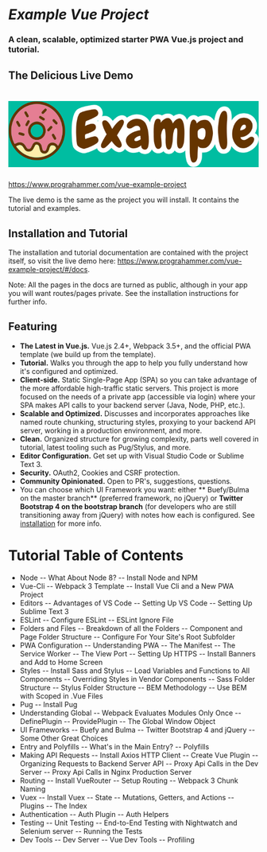 

# *Example Vue Project*
### A clean, scalable, optimized starter PWA Vue.js project and tutorial.

## The Delicious Live Demo

# ![Important](/src/assets/images/logo-readme.svg "Example Vue Project")

https://www.prograhammer.com/vue-example-project

The live demo is the same as the project you will install. It contains the tutorial and examples.

## Installation and Tutorial

The installation and tutorial documentation are contained with the project itself, so visit the live demo 
here: https://www.prograhammer.com/vue-example-project/#/docs.

Note: All the pages in the docs are turned as public, although in your app you will want routes/pages private. See the installation
 instructions for further info.

## Featuring

- **The Latest in Vue.js.** Vue.js 2.4+, Webpack 3.5+, and the official PWA template (we build up from the template).
- **Tutorial.** Walks you through the app to help you fully understand how it's configured and optimized.
- **Client-side.** Static Single-Page App (SPA) so you can take advantage of the more affordable high-traffic
static servers. This project is more focused on the needs  of a private app (accessible via login) where 
your SPA makes API calls to your backend server (Java, Node, PHP, etc.).  
- **Scalable and Optimized.** Discusses and incorporates approaches like named route chunking, 
structuring styles, proxying to your backend API server, working in a production environment, and more.
- **Clean.** Organized structure for growing complexity, parts well covered in tutorial, latest tooling such as Pug/Stylus, and more.
- **Editor Configuration.** Get set up with Visual Studio Code or Sublime Text 3. 
- **Security.** OAuth2, Cookies and CSRF protection.  
- **Community Opinionated.**  Open to PR's, suggestions, questions.
- You can choose which UI Framework you want: either 
** Buefy/Bulma on the master branch**
(preferred framework, no jQuery) or 
**Twitter Bootstrap 4 on the bootstrap branch**
(for developers who are still transitioning away from jQuery) with notes how each is configured. See 
[installation](http://www.prograhammer.com/vue-example-project/#/installation) for more info.

# Tutorial Table of Contents

- Node
  -- What About Node 8?
  -- Install Node and NPM
- Vue-Cli
  -- Webpack 3 Template
  -- Install Vue Cli and a New PWA Project
- Editors
  -- Advantages of VS Code
  -- Setting Up VS Code
  -- Setting Up Sublime Text 3
- ESLint
  -- Configure ESLint
  -- ESLint Ignore File
- Folders and Files
  -- Breakdown of all the Folders
  -- Component and Page Folder Structure
  -- Configure For Your Site's Root Subfolder
- PWA Configuration
  -- Understanding PWA
  -- The Manifest
  -- The Service Worker
  -- The View Port
  -- Setting Up HTTPS
  -- Install Banners and Add to Home Screen
- Styles
  -- Install Sass and Stylus
  -- Load Variables and Functions to All Components
  -- Overriding Styles in Vendor Components
  -- Sass Folder Structure
  -- Stylus Folder Structure
  -- BEM Methodology
  -- Use BEM with Scoped in .Vue Files
- Pug
  -- Install Pug
- Understanding Global
  -- Webpack Evaluates Modules Only Once
  -- DefinePlugin
  -- ProvidePlugin
  -- The Global Window Object
- UI Frameworks
  -- Buefy and Bulma
  -- Twitter Bootstrap 4 and jQuery
  -- Some Other Great Choices
- Entry and Polyfills
  -- What's in the Main Entry?
  -- Polyfills
- Making API Requests
  -- Install Axios HTTP Client
  -- Create Vue Plugin
  -- Organizing Requests to Backend Server API
  -- Proxy Api Calls in the Dev Server
  -- Proxy Api Calls in Nginx Production Server
- Routing
  -- Install VueRouter
  -- Setup Routing
  -- Webpack 3 Chunk Naming
- Vuex
  -- Install Vuex
  -- State
  -- Mutations, Getters, and Actions
  -- Plugins
  -- The Index
- Authentication
  -- Auth Plugin
  -- Auth Helpers
- Testing
  -- Unit Testing
  -- End-to-End Testing with Nightwatch and Selenium server
  -- Running the Tests
- Dev Tools
  -- Dev Server
  -- Vue Dev Tools
  -- Profiling
